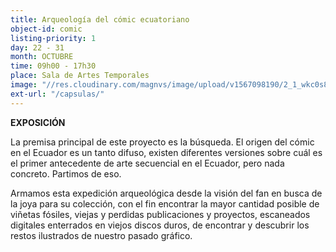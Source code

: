 ```yaml
---
title: Arqueología del cómic ecuatoriano
object-id: comic
listing-priority: 1
day: 22 - 31
month: OCTUBRE
time: 09h00 - 17h30
place: Sala de Artes Temporales
image: "//res.cloudinary.com/magnvs/image/upload/v1567098190/2_1_wkc0s8.jpg"
ext-url: "/capsulas/"
---
```

**EXPOSICIÓN**

La premisa principal de este proyecto es la búsqueda. El origen del cómic en el Ecuador es un tanto difuso, existen diferentes versiones sobre cuál es el primer antecedente de arte secuencial en el Ecuador, pero nada concreto. Partimos de eso.

Armamos esta expedición arqueológica desde la visión del fan en busca de la joya para su colección, con el fin encontrar la mayor cantidad posible de viñetas fósiles, viejas y perdidas publicaciones y proyectos, escaneados digitales enterrados en viejos discos duros, de encontrar y descubrir los restos ilustrados de nuestro pasado gráfico.
